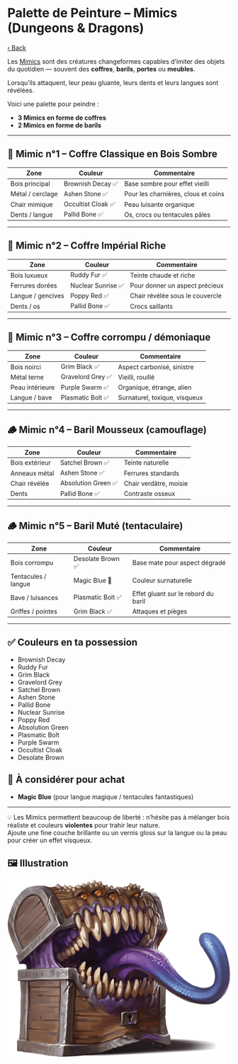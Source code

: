 # Palette de Peinture – Mimics (Dungeons & Dragons)

[‹ Back](../index.md)

Les [Mimics](http://localhost:7792/game/6d83f290-b075-4e8d-b9ee-c829a6d8197c/pokemon) sont des créatures changeformes capables d’imiter des objets du quotidien — souvent des **coffres**, **barils**, **portes** ou **meubles**.

Lorsqu’ils attaquent, leur peau gluante, leurs dents et leurs langues sont révélées.

Voici une palette pour peindre :

- **3 Mimics en forme de coffres**
- **2 Mimics en forme de barils**

---

## 🧰 Mimic n°1 – Coffre Classique en Bois Sombre

| Zone             | Couleur            | Commentaire                         |
| ---------------- | ------------------ | ----------------------------------- |
| Bois principal   | Brownish Decay ✅  | Base sombre pour effet vieilli      |
| Métal / cerclage | Ashen Stone ✅     | Pour les charnières, clous et coins |
| Chair mimique    | Occultist Cloak ✅ | Peau luisante organique             |
| Dents / langue   | Pallid Bone ✅     | Os, crocs ou tentacules pâles       |

---

## 🧰 Mimic n°2 – Coffre Impérial Riche

| Zone              | Couleur            | Commentaire                     |
| ----------------- | ------------------ | ------------------------------- |
| Bois luxueux      | Ruddy Fur ✅       | Teinte chaude et riche          |
| Ferrures dorées   | Nuclear Sunrise ✅ | Pour donner un aspect précieux  |
| Langue / gencives | Poppy Red ✅       | Chair révélée sous le couvercle |
| Dents / os        | Pallid Bone ✅     | Crocs saillants                 |

---

## 🧰 Mimic n°3 – Coffre corrompu / démoniaque

| Zone            | Couleur           | Commentaire                   |
| --------------- | ----------------- | ----------------------------- |
| Bois noirci     | Grim Black ✅     | Aspect carbonisé, sinistre    |
| Métal terne     | Gravelord Grey ✅ | Vieilli, rouillé              |
| Peau intérieure | Purple Swarm ✅   | Organique, étrange, alien     |
| Langue / bave   | Plasmatic Bolt ✅ | Surnaturel, toxique, visqueux |

---

## 🪵 Mimic n°4 – Baril Mousseux (camouflage)

| Zone           | Couleur             | Commentaire            |
| -------------- | ------------------- | ---------------------- |
| Bois extérieur | Satchel Brown ✅    | Teinte naturelle       |
| Anneaux métal  | Ashen Stone ✅      | Ferrures standards     |
| Chair révélée  | Absolution Green ✅ | Chair verdâtre, moisie |
| Dents          | Pallid Bone ✅      | Contraste osseux       |

---

## 🪵 Mimic n°5 – Baril Muté (tentaculaire)

| Zone                | Couleur           | Commentaire                         |
| ------------------- | ----------------- | ----------------------------------- |
| Bois corrompu       | Desolate Brown ✅ | Base mate pour aspect dégradé       |
| Tentacules / langue | Magic Blue 🛒     | Couleur surnaturelle                |
| Bave / luisances    | Plasmatic Bolt ✅ | Effet gluant sur le rebord du baril |
| Griffes / pointes   | Grim Black ✅     | Attaques et pièges                  |

---

## ✅ Couleurs en ta possession

- Brownish Decay
- Ruddy Fur
- Grim Black
- Gravelord Grey
- Satchel Brown
- Ashen Stone
- Pallid Bone
- Nuclear Sunrise
- Poppy Red
- Absolution Green
- Plasmatic Bolt
- Purple Swarm
- Occultist Cloak
- Desolate Brown

## 🛒 À considérer pour achat

- **Magic Blue** (pour langue magique / tentacules fantastiques)

---

💡 Les Mimics permettent beaucoup de liberté : n’hésite pas à mélanger bois réaliste et couleurs **violentes** pour trahir leur nature.  
Ajoute une fine couche brillante ou un vernis gloss sur la langue ou la peau pour créer un effet visqueux.

## 🖼️ Illustration

![Illustration](mimic.png)
